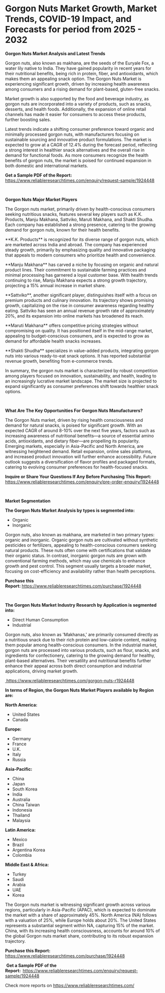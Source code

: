 <p><h1>Gorgon Nuts Market Growth, Market Trends, COVID-19 Impact, and Forecasts for period from 2025 - 2032</h1></p><p><strong>Gorgon Nuts Market Analysis and Latest Trends</strong></p>
<p><p>Gorgon nuts, also known as makhana, are the seeds of the Euryale Fox, a water lily native to India. They have gained popularity in recent years for their nutritional benefits, being rich in protein, fiber, and antioxidants, which makes them an appealing snack option. The Gorgon Nuts Market is experiencing significant growth, driven by increasing health awareness among consumers and a rising demand for plant-based, gluten-free snacks.</p><p>Market growth is also supported by the food and beverage industry, as gorgon nuts are incorporated into a variety of products, such as snacks, desserts, and health foods. Additionally, the expansion of online retail channels has made it easier for consumers to access these products, further boosting sales.</p><p>Latest trends indicate a shifting consumer preference toward organic and minimally processed gorgon nuts, with manufacturers focusing on sustainable sourcing and innovative product formulations. The market is expected to grow at a CAGR of 12.4% during the forecast period, reflecting a strong interest in healthier snack alternatives and the overall rise in demand for functional foods. As more consumers recognize the health benefits of gorgon nuts, the market is poised for continued expansion in both domestic and international markets.</p></p>
<p><strong>Get a Sample PDF of the Report:&nbsp;</strong> <a href="https://www.reliableresearchtimes.com/enquiry/request-sample/1924448?utm_campaign=3576&utm_medium=2&utm_source=Github&utm_content=ia&utm_term=28032025&utm_id=gorgon-nuts">https://www.reliableresearchtimes.com/enquiry/request-sample/1924448</a></p>
<p>&nbsp;</p>
<p><strong>Gorgon Nuts Major Market Players</strong></p>
<p><p>The Gorgon nuts market, primarily driven by health-conscious consumers seeking nutritious snacks, features several key players such as K.K. Products, Manju Makhana, Sattviko, Maruti Makhana, and Shakti Shudha. Each company has established a strong presence, catering to the growing demand for gorgon nuts, known for their health benefits.</p><p>**K.K. Products** is recognized for its diverse range of gorgon nuts, which are marketed across India and abroad. The company has experienced steady growth, primarily by emphasizing quality and innovative packaging that appeals to modern consumers who prioritize health and convenience.</p><p>**Manju Makhana** has carved a niche by focusing on organic and natural product lines. Their commitment to sustainable farming practices and minimal processing has garnered a loyal customer base. With health trends continuing to rise, Manju Makhana expects a strong growth trajectory, projecting a 15% annual increase in market share.</p><p>**Sattviko**, another significant player, distinguishes itself with a focus on premium products and culinary innovation. Its trajectory shows promising growth, capitalizing on the rise in consumer awareness regarding healthy eating. Sattviko has seen an annual revenue growth rate of approximately 20%, and its expansion into online markets has broadened its reach.</p><p>**Maruti Makhana** offers competitive pricing strategies without compromising on quality. It has positioned itself in the mid-range market, appealing to budget-conscious consumers, and is expected to grow as demand for affordable health snacks increases.</p><p>**Shakti Shudha** specializes in value-added products, integrating gorgon nuts into various ready-to-eat snack options. It has reported substantial revenue growth, benefiting from e-commerce trends.</p><p>In summary, the gorgon nuts market is characterized by robust competition among players focused on innovation, sustainability, and health, leading to an increasingly lucrative market landscape. The market size is projected to expand significantly as consumer preferences shift towards healthier snack options.</p></p>
<p>&nbsp;</p>
<p><strong>What Are The Key Opportunities For Gorgon Nuts Manufacturers?</strong></p>
<p><p>The Gorgon Nuts market, driven by rising health consciousness and demand for natural snacks, is poised for significant growth. With an expected CAGR of around 8-10% over the next five years, factors such as increasing awareness of nutritional benefits—a source of essential amino acids, antioxidants, and dietary fiber—are propelling its popularity. Emerging markets, especially in Asia-Pacific and North America, are witnessing heightened demand. Retail expansion, online sales platforms, and increased product innovation will further enhance accessibility. Future outlook suggests a diversification of flavor profiles and packaged formats, catering to evolving consumer preferences for health-focused snacks.</p></p>
<p><strong>Inquire or Share Your Questions If Any Before Purchasing This Report:</strong> <a href="https://www.reliableresearchtimes.com/enquiry/pre-order-enquiry/1924448?utm_campaign=3576&utm_medium=2&utm_source=Github&utm_content=ia&utm_term=28032025&utm_id=gorgon-nuts">https://www.reliableresearchtimes.com/enquiry/pre-order-enquiry/1924448</a></p>
<p>&nbsp;</p>
<p><strong>Market Segmentation</strong></p>
<p><strong>The Gorgon Nuts Market Analysis by types is segmented into:</strong></p>
<p><ul><li>Organic</li><li>Inorganic</li></ul></p>
<p><p>Gorgon nuts, also known as makhana, are marketed in two primary types: organic and inorganic. Organic gorgon nuts are cultivated without synthetic pesticides or fertilizers, appealing to health-conscious consumers seeking natural products. These nuts often come with certifications that validate their organic status. In contrast, inorganic gorgon nuts are grown with conventional farming methods, which may use chemicals to enhance growth and pest control. This segment usually targets a broader market, focusing on cost-efficiency and availability rather than health perceptions.</p></p>
<p><strong>Purchase this Report:&nbsp;</strong><a href="https://www.reliableresearchtimes.com/purchase/1924448?utm_campaign=3576&utm_medium=2&utm_source=Github&utm_content=ia&utm_term=28032025&utm_id=gorgon-nuts">https://www.reliableresearchtimes.com/purchase/1924448</a></p>
<p>&nbsp;</p>
<p><strong>The Gorgon Nuts Market Industry Research by Application is segmented into:</strong></p>
<p><ul><li>Direct Human Consumption</li><li>Industrial</li></ul></p>
<p><p>Gorgon nuts, also known as 'Makhanas,' are primarily consumed directly as a nutritious snack due to their rich protein and low-calorie content, making them popular among health-conscious consumers. In the industrial market, gorgon nuts are processed into various products, such as flour, snacks, and ingredients for confectionery, catering to the growing demand for healthy, plant-based alternatives. Their versatility and nutritional benefits further enhance their appeal across both direct consumption and industrial applications, driving market growth.</p></p>
<p><a href="https://www.reliableresearchtimes.com/gorgon-nuts-r1924448?utm_campaign=3576&utm_medium=2&utm_source=Github&utm_content=ia&utm_term=28032025&utm_id=gorgon-nuts">&nbsp;https://www.reliableresearchtimes.com/gorgon-nuts-r1924448</a></p>
<p><strong>In terms of Region, the Gorgon Nuts Market Players available by Region are:</strong></p>
<p>
    <p> <strong> North America: </strong>
        <ul>
            <li>United States</li>
            <li>Canada</li>
        </ul>
        </p> 
    <p> <strong> Europe: </strong>
        <ul>
            <li>Germany</li>
            <li>France</li>
            <li>U.K.</li>
            <li>Italy</li>
            <li>Russia</li>
        </ul>
        </p> 
    <p> <strong> Asia-Pacific: </strong>
        <ul>
            <li>China</li>
            <li>Japan</li>
            <li>South Korea</li>
            <li>India</li>
            <li>Australia</li>
            <li>China Taiwan</li>
            <li>Indonesia</li>
            <li>Thailand</li>
            <li>Malaysia</li>
        </ul>
        </p> 
    <p> <strong> Latin America: </strong>
        <ul>
            <li>Mexico</li>
            <li>Brazil</li>
            <li>Argentina Korea</li>
            <li>Colombia</li>
        </ul>
        </p> 
    <p> <strong> Middle East & Africa: </strong>
        <ul>
            <li>Turkey</li>
            <li>Saudi</li>
            <li>Arabia</li>
            <li>UAE</li>
            <li>Korea</li>
        </ul>
    </p>
    </p>
<p><p>The Gorgon nuts market is witnessing significant growth across various regions, particularly in Asia-Pacific (APAC), which is expected to dominate the market with a share of approximately 45%. North America (NA) follows with a valuation of 25%, while Europe holds about 20%. The United States represents a substantial segment within NA, capturing 15% of the market. China, with its increasing health consciousness, accounts for around 10% of the global Gorgon nuts market share, contributing to its robust expansion trajectory.</p></p>
<p><strong>Purchase this Report: </strong><a href="https://www.reliableresearchtimes.com/purchase/1924448?utm_campaign=3576&utm_medium=2&utm_source=Github&utm_content=ia&utm_term=28032025&utm_id=gorgon-nuts">https://www.reliableresearchtimes.com/purchase/1924448</a></p>
<p>&nbsp;<strong>Get a Sample PDF of the Report:&nbsp;&nbsp;</strong><a href="https://www.reliableresearchtimes.com/enquiry/request-sample/1924448?utm_campaign=3576&utm_medium=2&utm_source=Github&utm_content=ia&utm_term=28032025&utm_id=gorgon-nuts">https://www.reliableresearchtimes.com/enquiry/request-sample/1924448</a></p>
<p><strong></strong></p>
<p>Check more reports on <a href="https://www.reliableresearchtimes.com/?utm_campaign=3576&utm_medium=2&utm_source=Github&utm_content=ia&utm_term=28032025&utm_id=gorgon-nuts">https://www.reliableresearchtimes.com/</a></p>